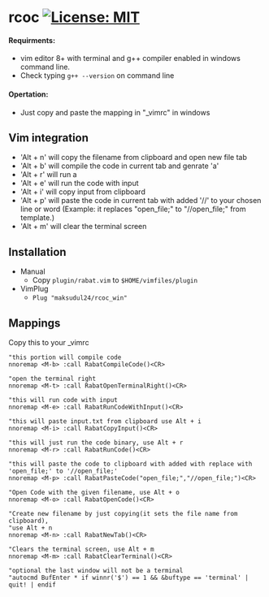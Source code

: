 rcoc
[![License: MIT](https://img.shields.io/badge/License-MIT-green.svg)](https://github.com/AnotherProksY/ez-window/blob/master/LICENSE)
==========
#### Requirments:
- vim editor 8+ with terminal and g++ compiler enabled in windows command line.
- Check typing ```g++ --version``` on command line

#### Opertation:
- Just copy and paste the mapping in "_vimrc" in windows


Vim integration
---------------

- 'Alt + n' will copy the filename from clipboard and open new file tab
- 'Alt + b' will compile the code in current tab and genrate 'a'
- 'Alt + r' will run a
- 'Alt + e' will run the code with input
- 'Alt + i' will copy input from clipboard
- 'Alt + p' will paste the code in current tab with added '//' to your chosen line or word (Example: it replaces "open_file;" to "//open_file;" from template.)
- 'Alt + m' will clear the terminal screen
  
Installation
------------
* Manual
  * Copy `plugin/rabat.vim` to `$HOME/vimfiles/plugin`
* VimPlug
  * `Plug "maksudul24/rcoc_win"`


Mappings
---------
Copy this to your _vimrc
```vim
"this portion will compile code
nnoremap <M-b> :call RabatCompileCode()<CR>

"open the terminal right
nnoremap <M-t> :call RabatOpenTerminalRight()<CR>

"this will run code with input
nnoremap <M-e> :call RabatRunCodeWithInput()<CR>

"this will paste input.txt from clipboard use Alt + i
nnoremap <M-i> :call RabatCopyInput()<CR>

"this will just run the code binary, use Alt + r
nnoremap <M-r> :call RabatRunCode()<CR>

"this will paste the code to clipboard with added with replace with 'open_file;' to '//open_file;' 
nnoremap <M-p> :call RabatPasteCode("open_file;","//open_file;")<CR>

"Open Code with the given filename, use Alt + o
nnoremap <M-o> :call RabatOpenCode()<CR>

"Create new filename by just copying(it sets the file name from clipboard),
"use Alt + n
nnoremap <M-n> :call RabatNewTab()<CR>

"Clears the terminal screen, use Alt + m
nnoremap <M-m> :call RabatClearTerminal()<CR>

"optional the last window will not be a terminal
"autocmd BufEnter * if winnr('$') == 1 && &buftype == 'terminal' | quit! | endif
```
